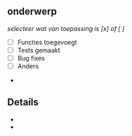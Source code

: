 ## onderwerp
_selecteer wat van toepassing is [x] of [ ]_ 
- [ ] Functies toegevoegt
- [ ] Tests gemaakt
- [ ] Bug fixes
- [ ] Anders
- 
## Details
- 
- 